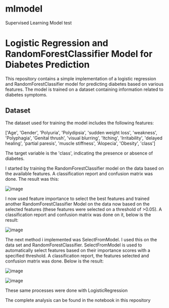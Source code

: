 # mlmodel
Supervised Learning Model test


# Logistic Regression and RandomForestClassifier Model for Diabetes Prediction

This repository contains a simple implementation of a logistic regression and RandomForestClassifier model for predicting diabetes based on various features. The model is trained on a dataset containing information related to diabetes symptoms.

## Dataset

The dataset used for training the model includes the following features:

['Age', 'Gender', 'Polyuria', 'Polydipsia', 'sudden weight loss',
       'weakness', 'Polyphagia', 'Genital thrush', 'visual blurring',
       'Itching', 'Irritability', 'delayed healing', 'partial paresis',
       'muscle stiffness', 'Alopecia', 'Obesity', 'class']

The target variable is the 'class', indicating the presence or absence of diabetes.

I started by training the RandomForestClassifier model on the data based on the available features. A classification report and confusion matrix was done. The result was this: 

![image](https://github.com/Chukwuebuka-2003/mlmodel/assets/56232734/d25d33cf-d744-4fd9-b11f-400f44381dcb)

I now used feature importance to select the best features and trained another RandomForestClassifier Model on the data now based on the selected features (these features were selected on a threshold of >0.05). 
A classification report and confusion matrix was done on it, below is the result:

![image](https://github.com/Chukwuebuka-2003/mlmodel/assets/56232734/02ea1cb8-7417-40fe-9a25-b9a1e1f4960e)

The next method i implemented was SelectFromModel. I used this on the data set and RandomForestClassifier. 
SelectFromModel is used to automatically select features based on their importance scores with a specified threshold.
A classification report, the features selected and confusion matrix was done. Below is the result:

![image](https://github.com/Chukwuebuka-2003/mlmodel/assets/56232734/01b5152e-ea5f-4be9-888b-ebb366767657)

![image](https://github.com/Chukwuebuka-2003/mlmodel/assets/56232734/c1a79cbe-9c6d-4890-88e1-e6ab32bfa1c5)

These same processes were done with LogisticRegression

The complete analysis can be found in the notebook in this repository
